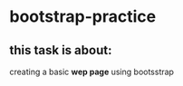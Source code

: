 # bootstrap-practice
this task is about:
--------------------
creating a basic **wep page** using bootsstrap
